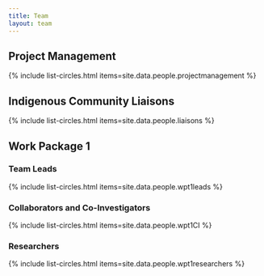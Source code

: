 ```yaml
---
title: Team
layout: team
---
```



<html>
  <body>
<h2>Project Management</h2>
{% include list-circles.html items=site.data.people.projectmanagement %}
<h2>Indigenous Community Liaisons</h2>
{% include list-circles.html items=site.data.people.liaisons %}
<h2>Work Package 1</h2>
    <h3 class="center">Team Leads</h3>
{% include list-circles.html items=site.data.people.wpt1leads %}
    <h3>Collaborators and Co-Investigators</h3>
{% include list-circles.html items=site.data.people.wpt1CI %}
    <h3>Researchers</h3>
{% include list-circles.html items=site.data.people.wpt1researchers %}
  </body>
</html>

